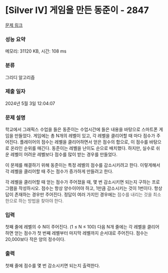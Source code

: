 # [Silver IV] 게임을 만든 동준이 - 2847 

[문제 링크](https://www.acmicpc.net/problem/2847) 

### 성능 요약

메모리: 31120 KB, 시간: 108 ms

### 분류

그리디 알고리즘

### 제출 일자

2024년 5월 3일 12:04:07

### 문제 설명

<p>학교에서 그래픽스 수업을 들은 동준이는 수업시간에 들은 내용을 바탕으로 스마트폰 게임을 만들었다. 게임에는 총 N개의 레벨이 있고, 각 레벨을 클리어할 때 마다 점수가 주어진다. 플레이어의 점수는 레벨을 클리어하면서 얻은 점수의 합으로, 이 점수를 바탕으로 온라인 순위를 매긴다. 동준이는 레벨을 난이도 순으로 배치했다. 하지만, 실수로 쉬운 레벨이 어려운 레벨보다 점수를 많이 받는 경우를 만들었다.</p>

<p>이 문제를 해결하기 위해 동준이는 특정 레벨의 점수를 감소시키려고 한다. 이렇게해서 각 레벨을 클리어할 때 주는 점수가 증가하게 만들려고 한다.</p>

<p>각 레벨을 클리어할 때 얻는 점수가 주어졌을 때, 몇 번 감소시키면 되는지 구하는 프로그램을 작성하시오. 점수는 항상 양수이어야 하고, 1만큼 감소시키는 것이 1번이다. 항상 답이 존재하는 경우만 주어진다. 정답이 여러 가지인 경우에는 <span style="color:rgb(85, 85, 85); font-family:open sans,helvetica neue,helvetica,arial,apple sd gothic neo,noto sans cjk kr,noto sans kr,나눔바른고딕,나눔고딕,nanumgothic,맑은고딕,malgun gothic,nanum gothic,sans-serif">점수를 내리는 것을 최소한으로 하는 방법을 찾아야 한다.</span></p>

### 입력 

 <p>첫째 줄에 레벨의 수 N이 주어진다. (1 ≤ N ≤ 100) 다음 N개 줄에는 각 레벨을 클리어하면 얻는 점수가 첫 번째 레벨부터 마지막 레벨까지 순서대로 주어진다. 점수는 20,000보다 작은 양의 정수이다.</p>

### 출력 

 <p>첫째 줄에 점수를 몇 번 감소시키면 되는지 출력한다.</p>


